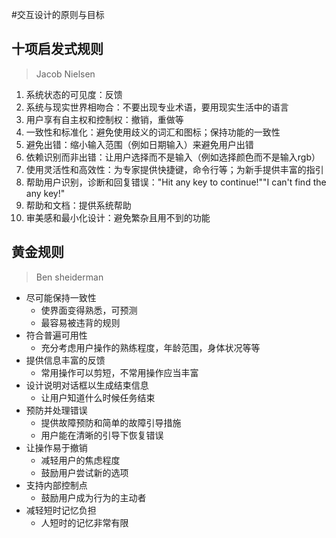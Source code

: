 #交互设计的原则与目标

## 十项启发式规则

> Jacob Nielsen

1. 系统状态的可见度：反馈
2. 系统与现实世界相吻合：不要出现专业术语，要用现实生活中的语言
3. 用户享有自主权和控制权：撤销，重做等
4. 一致性和标准化：避免使用歧义的词汇和图标；保持功能的一致性
5. 避免出错：缩小输入范围（例如日期输入）来避免用户出错
6. 依赖识别而非出错：让用户选择而不是输入（例如选择颜色而不是输入rgb）
7. 使用灵活性和高效性：为专家提供快捷键，命令行等；为新手提供丰富的指引
8. 帮助用户识别，诊断和回复错误："Hit any key to continue!""I can't find the any key!"
9. 帮助和文档：提供系统帮助
10. 审美感和最小化设计：避免繁杂且用不到的功能

## 黄金规则

> Ben sheiderman

- 尽可能保持一致性
  - 使界面变得熟悉，可预测
  - 最容易被违背的规则
- 符合普遍可用性
  - 充分考虑用户操作的熟练程度，年龄范围，身体状况等等
- 提供信息丰富的反馈
  - 常用操作可以剪短，不常用操作应当丰富
- 设计说明对话框以生成结束信息
  - 让用户知道什么时候任务结束
- 预防并处理错误
  - 提供故障预防和简单的故障引导措施
  - 用户能在清晰的引导下恢复错误
- 让操作易于撤销
  - 减轻用户的焦虑程度
  - 鼓励用户尝试新的选项
- 支持内部控制点
  - 鼓励用户成为行为的主动者
- 减轻短时记忆负担
  - 人短时的记忆非常有限